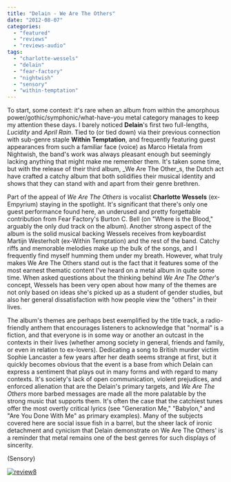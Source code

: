 ```yaml
---
title: "Delain - We Are The Others"
date: "2012-08-07"
categories: 
  - "featured"
  - "reviews"
  - "reviews-audio"
tags: 
  - "charlotte-wessels"
  - "delain"
  - "fear-factory"
  - "nightwish"
  - "sensory"
  - "within-temptation"
---
```


To start, some context: it's rare when an album from within the amorphous power/gothic/symphonic/what-have-you metal category manages to keep my attention these days. I barely noticed **Delain**'s first two full-lengths, _Lucidity_ and _April Rain_. Tied to (or tied down) via their previous connection with sub-genre staple **Within Temptation**, and frequently featuring guest appearances from such a familiar face (voice) as Marco Hietala from Nightwish, the band's work was always pleasant enough but seemingly lacking anything that might make me remember them. It's taken some time, but with the release of their third album, _We Are The Other_s, the Dutch act have crafted a catchy album that both solidifies their musical identity and shows that they can stand with and apart from their genre brethren.

Part of the appeal of _We Are The Others_ is vocalist **Charlotte Wessels** (ex-Empyrium) staying in the spotlight. It's significant that there's only one guest performance found here, an underused and pretty forgettable contribution from Fear Factory's Burton C. Bell (on "Where is the Blood," arguably the only dud track on the album). Another strong aspect of the album is the solid musical backing Wessels receives from keyboardist Martijn Westerholt (ex-Within Temptation) and the rest of the band. Catchy riffs and memorable melodies make up the bulk of the songs, and I frequently find myself humming them under my breath. However, what truly makes We Are The Others stand out is the fact that it features some of the most earnest thematic content I've heard on a metal album in quite some time. When asked questions about the thinking behind _We Are The Other_'s concept, Wessels has been very open about how many of the themes are not only based on ideas she's picked up as a student of gender studies, but also her general dissatisfaction with how people view the "others" in their lives.

The album's themes are perhaps best exemplified by the title track, a radio-friendly anthem that encourages listeners to acknowledge that "normal" is a fiction, and that everyone is in some way or another an outcast in the contexts in their lives (whether among society in general, friends and family, or even in relation to ex-lovers). Dedicating a song to British murder victim Sophie Lancaster a few years after her death seems strange at first, but it quickly becomes obvious that the event is a base from which Delain can express a sentiment that plays out in many forms and with regard to many contexts. It's society's lack of open communication, violent prejudices, and enforced alienation that are the Delain's primary targets, and _We Are The Others_ more barbed messages are made all the more palatable by the strong music that supports them. It's often the case that the catchiest tunes offer the most overtly critical lyrics (see "Generation Me," "Babylon," and "Are You Done With Me" as primary examples). Many of the subjects covered here are social issue fish in a barrel, but the sheer lack of ironic detachment and cynicism that Delain demonstrate on We Are The Others' is a reminder that metal remains one of the best genres for such displays of sincerity.

(Sensory)

[![](http://www.hellbound.ca/wp-content/uploads/2009/07/review8.png "review8")](http://www.hellbound.ca/2009/07/tardy-brothers-bloodline/review8-6/)
